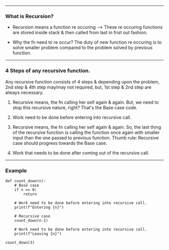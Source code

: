 -------------------------------------------------------------------------------------------------------------
### What is Recursion?
- Recursion means a function re occuring --> These re occuring functions are stored inside stack & 
  then called from last in frist out fashion.

- Why the fn need to re occur?
  The duty of new function re occuring is to solve smaller problem compared to the problem solved by
  previous function.
-------------------------------------------------------------------------------------------------------------
### 4 Steps of any recursive function.
Any recursive function consists of 4 steps & depending upon the problem, 2nd step & 4th step may/may not required,
but, 1st step & 2nd step are always necessary.

1. Recursive means, the fn calling her self again & again. But, we need to stop this recursive nature, right?
   That's the Base case code.

2. Work need to be done before entering into recursive call.

3. Recursive means, the fn calling her self again & again. So, the last thing of the recursive function is 
   calling the function once again with smaller input than the one passed to previous function.
   Thumb rule: Recursive case should progress towards the Base case.

4. Work that needs to be done after coming out of the recursive call.
-------------------------------------------------------------------------------------------------------------
### Example
```
def count_down(n):
    # Base case
    if n == 0:
        return

    # Work need to be done before entering into recursive call.
    print(f"Entering {n}")

    # Recursive case
    count_down(n-1)

    # Work need to be done before entering into recursive call.
    print(f"Leaving {n}")
    
count_down(3)
```